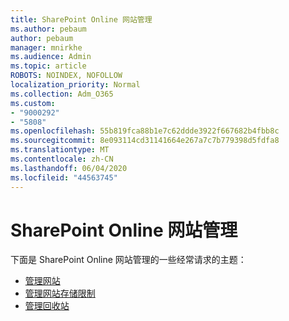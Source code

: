 ```yaml
---
title: SharePoint Online 网站管理
ms.author: pebaum
author: pebaum
manager: mnirkhe
ms.audience: Admin
ms.topic: article
ROBOTS: NOINDEX, NOFOLLOW
localization_priority: Normal
ms.collection: Adm_O365
ms.custom:
- "9000292"
- "5808"
ms.openlocfilehash: 55b819fca88b1e7c62ddde3922f667682b4fbb8c
ms.sourcegitcommit: 8e093114cd31141664e267a7c7b779398d5fdfa8
ms.translationtype: MT
ms.contentlocale: zh-CN
ms.lasthandoff: 06/04/2020
ms.locfileid: "44563745"
---
```

# <a name="sharepoint-online-site-management"></a>SharePoint Online 网站管理

下面是 SharePoint Online 网站管理的一些经常请求的主题：

- [管理网站](https://docs.microsoft.com/sharepoint/manage-sites-in-new-admin-center)
- [管理网站存储限制](https://docs.microsoft.com/sharepoint/manage-site-collection-storage-limits)
- [管理回收站](https://support.microsoft.com/office/8a6c2198-910e-42dc-9a9c-bc5bc4f327da)